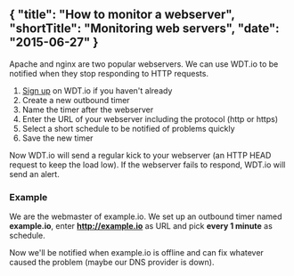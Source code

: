 {
  "title": "How to monitor a webserver",
  "shortTitle": "Monitoring web servers",
  "date": "2015-06-27"
}
---
Apache and nginx are two popular webservers. We can use WDT.io to be notified when they stop responding to HTTP requests.

1. [Sign up](https://wdt.io/signup) on WDT.io if you haven't already
2. Create a new outbound timer
3. Name the timer after the webserver
4. Enter the URL of your webserver including the protocol (http or https)
5. Select a short schedule to be notified of problems quickly
6. Save the new timer

Now WDT.io will send a regular kick to your webserver (an HTTP HEAD request to keep the load low). If the webserver fails to respond, WDT.io will send an alert.


### Example

We are the webmaster of example.io. We set up an outbound timer named **example.io**, enter **http://example.io** as URL and pick **every 1 minute** as schedule.

Now we'll be notified when example.io is offline and can fix whatever caused the problem (maybe our DNS provider is down).
